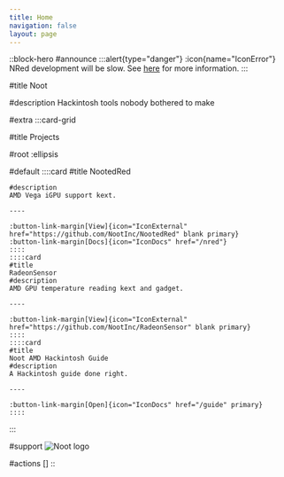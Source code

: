 ```yaml
---
title: Home
navigation: false
layout: page
---
```


::block-hero
#announce
:::alert{type="danger"}
:icon{name="IconError"} NRed development will be slow. See [here](/nred#whys-development-not-as-active-now) for more information.
:::

#title
Noot

#description
Hackintosh tools nobody bothered to make

#extra
:::card-grid

#title
Projects

#root
:ellipsis

#default
    ::::card
    #title
    NootedRed

    #description
    AMD Vega iGPU support kext.

    ----

    :button-link-margin[View]{icon="IconExternal" href="https://github.com/NootInc/NootedRed" blank primary}
    :button-link-margin[Docs]{icon="IconDocs" href="/nred"}
    ::::
    ::::card
    #title
    RadeonSensor
    #description
    AMD GPU temperature reading kext and gadget.

    ----

    :button-link-margin[View]{icon="IconExternal" href="https://github.com/NootInc/RadeonSensor" blank primary}
    ::::
    ::::card
    #title
    Noot AMD Hackintosh Guide
    #description
    A Hackintosh guide done right.

    ----

    :button-link-margin[Open]{icon="IconDocs" href="/guide" primary}
    ::::
:::

#support
![Noot logo](/Noot.png)

#actions
[]
::
